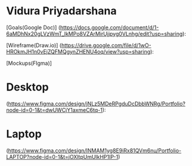 # Vidura Priyadarshana

[Goals(Google Doc)] (https://docs.google.com/document/d/1-6aMDhNx20gLVzWmT_lkMPo8VZArMirUjjpyg0VLnhg/edit?usp=sharing):


[Wireframe(Draw.io)] (https://drive.google.com/file/d/1wO-HROkmJH1n0vEjZQFMQgynZHENU4oq/view?usp=sharing):


[Mockups(FIgma)] 

# Desktop
(https://www.figma.com/design/jNLz5MDeRPgduDcDbbWNRg/Portfolio?node-id=0-1&t=dwUWCjY1axmeC6tq-1):

# Laptop
(https://www.figma.com/design/INMAM1yg8E9iRx81QVm6nu/Portfolio-LAPTOP?node-id=0-1&t=jOXltpUmUlkHP1IP-1)


